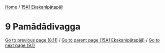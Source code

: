 
[Home](/) / [15A1 Ekakanipātapāḷi](../15A1.md)

# 9 Pamādādivagga


[Go to previous page (8.11)](8/8.11.md) / [Go to parent page (15A1 Ekakanipātapāḷi)](0.md) / [Go to next page (9.1)](9/9.1.md)


